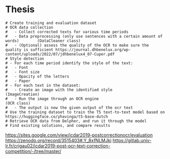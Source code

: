 # Thesis

    # Create training and evaluation dataset
    # OCR data collection
    #   - Collect corrected texts for various time periods
    #   - Data preprocessing (only use sentences with a certain amount of words)        (DataCleaner class)
    #   - (Optional) assess the quality of the OCR to make sure the quality is sufficient https://journal.dhbenelux.org/wp-content/uploads/2022/07/jdhbenelux4_07-Cuper.pdf
    # Style detection
    # - For each time period identify the style of the text:
    #   - Font
    #   - Font size
    #   - Opacity of the letters
    #   - Paper
    # - For each text in the dataset:
    #   - Create an image with the identified style                                     (ImageCreation)
    #   - Run the image through an OCR engine                                           (OCR class)
    #   - The output is now the given output of the ocr text
    # Use the training dataset to train the T5 text-to-text model based on https://huggingface.co/yhavinga/t5-base-dutch
    # Retrieve OCR data from Delpher, and run it through the model
    # Find existing solutions, and compare results
 
 https://sites.google.com/view/icdar2019-postcorrectionocr/evaluation
 https://zenodo.org/record/3515403#.Y_8xfNLMJki
 https://gitlab.univ-lr.fr/crigau02/icdar2019-post-ocr-text-correction-competition/-/tree/master/
